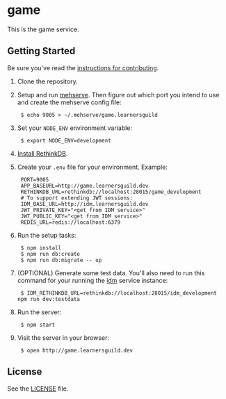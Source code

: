 # game

This is the game service.

## Getting Started

Be sure you've read the [instructions for contributing](./CONTRIBUTING.md).

1. Clone the repository.

2. Setup and run [mehserve][mehserve]. Then figure out which port you intend to use and create the mehserve config file:

        $ echo 9005 > ~/.mehserve/game.learnersguild

3. Set your `NODE_ENV` environment variable:

        $ export NODE_ENV=development

4. [Install RethinkDB][install-rethinkdb].

5. Create your `.env` file for your environment. Example:

        PORT=9005
        APP_BASEURL=http://game.learnersguild.dev
        RETHINKDB_URL=rethinkdb://localhost:28015/game_development
        # To support extending JWT sessions:
        IDM_BASE_URL=http://idm.learnersguild.dev
        JWT_PRIVATE_KEY="<get from IDM service>"
        JWT_PUBLIC_KEY="<get from IDM service>"
        REDIS_URL=redis://localhost:6379

6. Run the setup tasks:

        $ npm install
        $ npm run db:create
        $ npm run db:migrate -- up

7. (OPTIONAL) Generate some test data. You'll also need to run this command for your running the [idm][idm] service instance:

        $ IDM_RETHINKDB_URL=rethinkdb://localhost:28015/idm_development npm run dev:testdata

8. Run the server:

        $ npm start

9. Visit the server in your browser:

        $ open http://game.learnersguild.dev


## License

See the [LICENSE](./LICENSE) file.


[idm]: https://github.com/LearnersGuild/idm
[github-register-application]: https://github.com/settings/applications/new
[install-rethinkdb]: https://www.rethinkdb.com/docs/install/
[mehserve]: https://github.com/timecounts/mehserve
